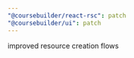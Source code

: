 ```yaml
---
"@coursebuilder/react-rsc": patch
"@coursebuilder/ui": patch
---
```


improved resource creation flows
